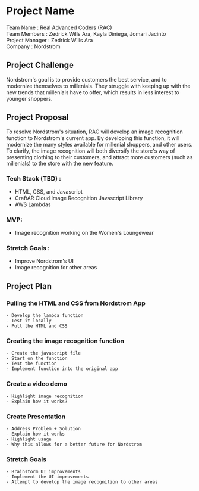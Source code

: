 # Project Name
Team Name : Real Advanced Coders (RAC)<br />
Team Members : Zedrick Wills Ara, Kayla Diniega, Jomari Jacinto <br />
Project Manager : Zedrick Wills Ara <br />
Company : Nordstrom

## Project Challenge
Nordstrom's goal is to provide customers the best service, and to modernize themselves to millenials. They struggle with keeping up with the new trends that millenials have to offer, which results in less interest to younger shoppers.

## Project Proposal
To resolve Nordstrom's situation, RAC will develop an image recognition function to Nordstrom's current app. By developing this function, it will modernize the many styles available for millenial shoppers, and other users. To clarify, the image recognition will both diversify the store's way of presenting clothing to their customers, and attract more customers (such as millenials) to the store with the new feature.

### Tech Stack (TBD) :
- HTML, CSS, and Javascript
- CraftAR Cloud Image Recognition Javascript Library
- AWS Lambdas

### MVP:
- Image recognition working on the Women's Loungewear

### Stretch Goals :
- Improve Nordstrom's UI
- Image recognition for other areas

## Project Plan
### Pulling the HTML and CSS from Nordstrom App
    - Develop the lambda function
    - Test it locally
    - Pull the HTML and CSS

### Creating the image recognition function
    - Create the javascript file
    - Start on the function
    - Test the function
    - Implement function into the original app

### Create a video demo
    - Highlight image recognition
    - Explain how it works?

### Create Presentation
    - Address Problem + Solution
    - Explain how it works
    - Highlight usage
    - Why this allows for a better future for Nordstrom

### Stretch Goals
    - Brainstorm UI improvements
    - Implement the UI improvements
    - Attempt to develop the image recognition to other areas
    

